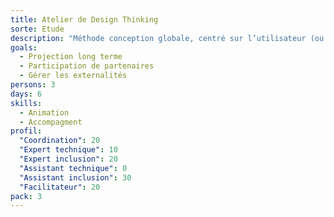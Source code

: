 ```yaml
---
title: Atelier de Design Thinking
sorte: Etude
description: "Méthode conception globale, centré sur l’utilisateur (ou l’humain), en vue de réaliser des services ou produits innovants."
goals:
  - Projection long terme
  - Participation de partenaires
  - Gérer les externalités
persons: 3
days: 6
skills:
  - Animation
  - Accompagment
profil:
  "Coordination": 20
  "Expert technique": 10
  "Expert inclusion": 20
  "Assistant technique": 0
  "Assistant inclusion": 30
  "Facilitateur": 20
pack: 3
---
```

